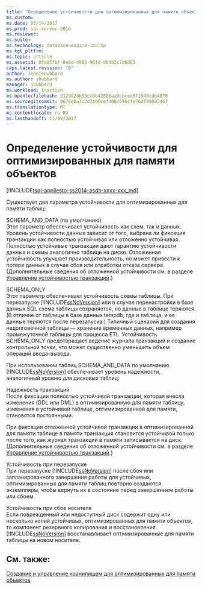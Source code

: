 ```yaml
---
title: "Определение устойчивости для оптимизированных для памяти объектов | Документация Майкрософт"
ms.custom: 
ms.date: 03/14/2017
ms.prod: sql-server-2016
ms.reviewer: 
ms.suite: 
ms.technology: database-engine-imoltp
ms.tgt_pltfrm: 
ms.topic: article
ms.assetid: 0fe85fbf-8e8d-4983-96fd-d04b3c7d6d65
caps.latest.revision: "8"
author: JennieHubbard
ms.author: jhubbard
manager: jhubbard
ms.workload: Inactive
ms.openlocfilehash: 3129d20b59cc0b42888aa9cbcee5f1940cdb4876
ms.sourcegitcommit: 9678eba3c2d3100cef408c69bcfe76df49803d63
ms.translationtype: MT
ms.contentlocale: ru-RU
ms.lasthandoff: 11/09/2017
---
```

# <a name="defining-durability-for-memory-optimized-objects"></a>Определение устойчивости для оптимизированных для памяти объектов
[!INCLUDE[tsql-appliesto-ss2014-asdb-xxxx-xxx_md](../../includes/tsql-appliesto-ss2014-asdb-xxxx-xxx-md.md)]

  Существует два параметра устойчивости для оптимизированных для памяти таблиц:  
  
 SCHEMA_AND_DATA (по умолчанию)  
 Этот параметр обеспечивает устойчивость как схем, так и данных. Уровень устойчивости данных зависит от того, выбрана ли фиксация транзакции как полностью устойчивая или отложенно устойчивая. Полностью устойчивые транзакции дают гарантию устойчивости данных и схемы аналогично таблице на диске. Отложенная устойчивость улучшает производительность, но может привести к потере данных в случае сбоя или отработки отказа сервера. (Дополнительные сведения об отложенной устойчивости см. в разделе [Управление устойчивостью транзакций](../../relational-databases/logs/control-transaction-durability.md).)  
  
 SCHEMA_ONLY  
 Этот параметр обеспечивает устойчивость схемы таблицы. При перезапуске [!INCLUDE[ssNoVersion](../../includes/ssnoversion-md.md)] или в случае перенастройки в базе данных SQL схема таблицы сохраняется, но данные в таблице теряются. (В отличие от таблицы в базе данных tempdb, где и таблица, и ее данные теряются после перезапуска.) Типичный сценарий для создания недолговечной таблицы — хранение временных данных, например промежуточной таблицы для процесса ETL. Устойчивость SCHEMA_ONLY предотвращает ведение журнала транзакций и создание контрольной точки, что может существенно уменьшить объем операций ввода-вывода.  
  
 При использовании таблиц SCHEMA_AND_DATA по умолчанию [!INCLUDE[ssNoVersion](../../includes/ssnoversion-md.md)] обеспечивает уровень надежности, аналогичный уровню для дисковых таблиц:  
  
 Надежность транзакций  
 После фиксации полностью устойчивой транзакции, которая внесла изменения (DDL или DML) в оптимизированную для памяти таблицу, изменения в устойчивой таблице, оптимизированной для памяти, становятся постоянными.  
  
 При фиксации отложенной устойчивой транзакции в оптимизированной для памяти таблице в памяти транзакция становится устойчивой только после того, как журнал транзакций в памяти записывается на диск. (Дополнительные сведения об отложенной устойчивости см. в разделе [Управление устойчивостью транзакций](../../relational-databases/logs/control-transaction-durability.md).)  
  
 Устойчивость при перезапуске  
 При перезапуске [!INCLUDE[ssNoVersion](../../includes/ssnoversion-md.md)] после сбоя или запланированного завершения работы для устойчивых, оптимизированных для памяти таблиц повторно создаются экземпляры, чтобы вернуть их в состояние перед завершением работы или сбоем.  
  
 Устойчивость при сбое носителя  
 Если поврежденный или недоступный диск содержит одну или несколько копий устойчивых, оптимизированных для памяти объектов, то компонент резервного копирования и восстановления [!INCLUDE[ssNoVersion](../../includes/ssnoversion-md.md)] восстанавливает оптимизированные для памяти таблицы на новом носителе.  
  
## <a name="see-also"></a>См. также:  
 [Создание и управление хранилищем для оптимизированных для памяти объектов](../../relational-databases/in-memory-oltp/creating-and-managing-storage-for-memory-optimized-objects.md)  
  
  
